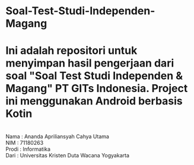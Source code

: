 # Soal-Test-Studi-Independen-Magang
<h1>Ini adalah repositori untuk menyimpan hasil pengerjaan dari soal "Soal Test Studi Independen &amp; Magang" PT GITs Indonesia. Project ini menggunakan Android berbasis Kotin</h1>
<br>Nama : Ananda Apriliansyah Cahya Utama
<br>NIM : 71180263
<br>Prodi : Informatika
<br>Dari : Universitas Kristen Duta Wacana Yogyakarta
